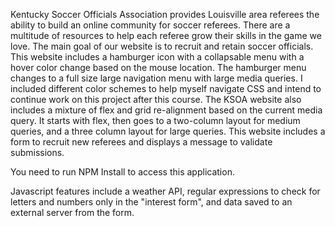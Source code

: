 Kentucky Soccer Officials Association provides Louisville area referees the ability to build an online community for soccer referees.  There are a multitude of resources to help each referee grow their skills in the game we love.  The main goal of our website is to recruit and retain soccer officials.  This website includes a hamburger icon with a collapsable menu with a hover color change based on the mouse location.  The hamburger menu changes to a full size large navigation menu with large media queries.  I included different color schemes to help myself navigate CSS and intend to continue work on this project after this course.  The KSOA website also includes a mixture of flex and grid re-alignment based on the current media query.  It starts with flex, then goes to a two-column layout for medium queries, and a three column layout for large queries.  This website includes a form to recruit new referees and displays a message to validate submissions.  

You need to run NPM Install to access this application.

Javascript features include a weather API, regular expressions to check for letters and numbers only in the "interest form", and data saved to an external server from the form.

